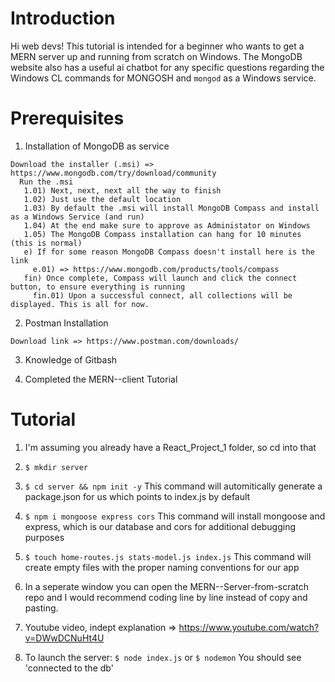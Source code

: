 # Introduction
Hi web devs!  This tutorial is intended for a beginner who wants to get a MERN server up and running from scratch on Windows. The MongoDB website also has a useful ai chatbot for any specific questions regarding the Windows CL commands for MONGOSH and `mongod` as a Windows service.

# Prerequisites
1) Installation of MongoDB as service

```
Download the installer (.msi) => https://www.mongodb.com/try/download/community
  Run the .msi
   1.01) Next, next, next all the way to finish
   1.02) Just use the default location
   1.03) By default the .msi will install MongoDB Compass and install as a Windows Service (and run)
   1.04) At the end make sure to approve as Administator on Windows
   1.05) The MongoDB Compass installation can hang for 10 minutes (this is normal)
   e) If for some reason MongoDB Compass doesn't install here is the link
     e.01) => https://www.mongodb.com/products/tools/compass
   fin) Once complete, Compass will launch and click the connect button, to ensure everything is running
     fin.01) Upon a successful connect, all collections will be displayed. This is all for now.
```   
2) Postman Installation
```
Download link => https://www.postman.com/downloads/
```
3) Knowledge of Gitbash

4) Completed the MERN--client Tutorial

# Tutorial
1) I'm assuming you already have a React_Project_1 folder, so cd into that

2) `$ mkdir server`

3) `$ cd server && npm init -y`
   This command will automitically generate a package.json for us which points to index.js by default

4) `$ npm i mongoose express cors`
   This command will install mongoose and express, which is our database and cors for additional debugging purposes

5) `$ touch home-routes.js stats-model.js index.js`
   This command will create empty files with the proper naming conventions for our app

6) In a seperate window you can open the MERN--Server-from-scratch repo and I would recommend coding line by line instead of copy and pasting.
    
7) Youtube video, indept explanation => https://www.youtube.com/watch?v=DWwDCNuHt4U
    
8) To launch the server:
   `$ node index.js`
   or
   `$ nodemon`
   You should see 'connected to the db'
        
